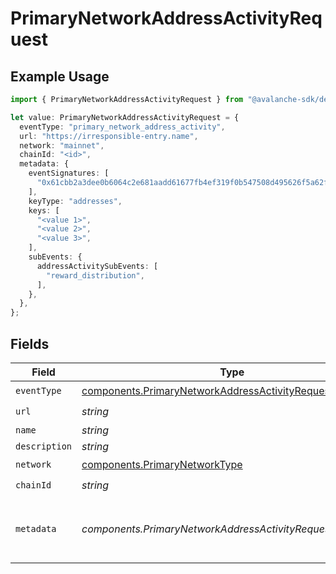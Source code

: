 # PrimaryNetworkAddressActivityRequest

## Example Usage

```typescript
import { PrimaryNetworkAddressActivityRequest } from "@avalanche-sdk/devtools/models/components";

let value: PrimaryNetworkAddressActivityRequest = {
  eventType: "primary_network_address_activity",
  url: "https://irresponsible-entry.name",
  network: "mainnet",
  chainId: "<id>",
  metadata: {
    eventSignatures: [
      "0x61cbb2a3dee0b6064c2e681aadd61677fb4ef319f0b547508d495626f5a62f64",
    ],
    keyType: "addresses",
    keys: [
      "<value 1>",
      "<value 2>",
      "<value 3>",
    ],
    subEvents: {
      addressActivitySubEvents: [
        "reward_distribution",
      ],
    },
  },
};
```

## Fields

| Field                                                                                                                                | Type                                                                                                                                 | Required                                                                                                                             | Description                                                                                                                          |
| ------------------------------------------------------------------------------------------------------------------------------------ | ------------------------------------------------------------------------------------------------------------------------------------ | ------------------------------------------------------------------------------------------------------------------------------------ | ------------------------------------------------------------------------------------------------------------------------------------ |
| `eventType`                                                                                                                          | [components.PrimaryNetworkAddressActivityRequestEventType](../../models/components/primarynetworkaddressactivityrequesteventtype.md) | :heavy_check_mark:                                                                                                                   | N/A                                                                                                                                  |
| `url`                                                                                                                                | *string*                                                                                                                             | :heavy_check_mark:                                                                                                                   | N/A                                                                                                                                  |
| `name`                                                                                                                               | *string*                                                                                                                             | :heavy_minus_sign:                                                                                                                   | N/A                                                                                                                                  |
| `description`                                                                                                                        | *string*                                                                                                                             | :heavy_minus_sign:                                                                                                                   | N/A                                                                                                                                  |
| `network`                                                                                                                            | [components.PrimaryNetworkType](../../models/components/primarynetworktype.md)                                                       | :heavy_check_mark:                                                                                                                   | N/A                                                                                                                                  |
| `chainId`                                                                                                                            | *string*                                                                                                                             | :heavy_check_mark:                                                                                                                   | N/A                                                                                                                                  |
| `metadata`                                                                                                                           | *components.PrimaryNetworkAddressActivityRequestMetadata*                                                                            | :heavy_check_mark:                                                                                                                   | Metadata for platform address activity event                                                                                         |